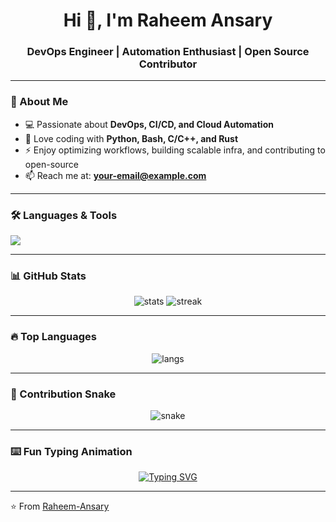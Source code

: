 <h1 align="center">Hi 👋, I'm Raheem Ansary</h1>
<h3 align="center">DevOps Engineer | Automation Enthusiast | Open Source Contributor</h3>

---

### 🚀 About Me
- 💻 Passionate about **DevOps, CI/CD, and Cloud Automation**
- 🐍 Love coding with **Python, Bash, C/C++, and Rust**
- ⚡ Enjoy optimizing workflows, building scalable infra, and contributing to open-source
- 📫 Reach me at: **your-email@example.com**

---

### 🛠️ Languages & Tools
<p align="left">
  <img src="https://skillicons.dev/icons?i=python,bash,cpp,rust,docker,kubernetes,git,linux,ansible,terraform,aws" />
</p>

---

### 📊 GitHub Stats
<p align="center">
  <img src="https://github-readme-stats.vercel.app/api?username=Raheem-Ansary&show_icons=true&theme=tokyonight" alt="stats" />
  <img src="https://github-readme-streak-stats.herokuapp.com/?user=Raheem-Ansary&theme=tokyonight" alt="streak" />
</p>

---

### 🔥 Top Languages
<p align="center">
  <img src="https://github-readme-stats.vercel.app/api/top-langs/?username=Raheem-Ansary&layout=compact&theme=tokyonight" alt="langs" />
</p>

---

### 🐍 Contribution Snake
<p align="center">
  <img src="https://github.com/Raheem-Ansary/Raheem-Ansary/blob/output/github-contribution-grid-snake.svg" alt="snake" />
</p>

---

### ⌨️ Fun Typing Animation
<p align="center">
  <a href="https://git.io/typing-svg">
    <img src="https://readme-typing-svg.demolab.com?font=Fira+Code&pause=1000&color=00F720&center=true&vCenter=true&width=435&lines=DevOps+Engineer;Python%2C+Bash%2C+C%2FC%2B%2B%2C+Rust;Cloud+%26+Automation;Always+Learning+%26+Building" alt="Typing SVG" />
  </a>
</p>

---

⭐️ From [Raheem-Ansary](https://github.com/Raheem-Ansary)
